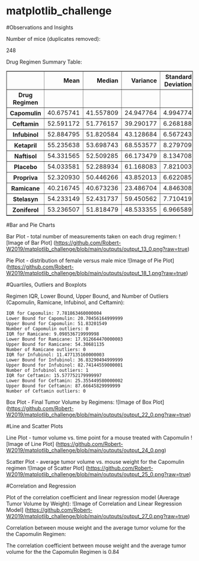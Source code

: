 # matplotlib_challenge

#Observations and Insights

Number of mice (duplicates removed):

248

Drug Regimen Summary Table:
<div>
<table border="1" class="dataframe">
  <thead>
    <tr style="text-align: right;">
      <th></th>
      <th>Mean</th>
      <th>Median</th>
      <th>Variance</th>
      <th>Standard Deviation</th>
      <th>SEM</th>
    </tr>
    <tr>
      <th>Drug Regimen</th>
      <th></th>
      <th></th>
      <th></th>
      <th></th>
      <th></th>
    </tr>
  </thead>
  <tbody>
    <tr>
      <th>Capomulin</th>
      <td>40.675741</td>
      <td>41.557809</td>
      <td>24.947764</td>
      <td>4.994774</td>
      <td>0.329346</td>
    </tr>
    <tr>
      <th>Ceftamin</th>
      <td>52.591172</td>
      <td>51.776157</td>
      <td>39.290177</td>
      <td>6.268188</td>
      <td>0.469821</td>
    </tr>
    <tr>
      <th>Infubinol</th>
      <td>52.884795</td>
      <td>51.820584</td>
      <td>43.128684</td>
      <td>6.567243</td>
      <td>0.492236</td>
    </tr>
    <tr>
      <th>Ketapril</th>
      <td>55.235638</td>
      <td>53.698743</td>
      <td>68.553577</td>
      <td>8.279709</td>
      <td>0.603860</td>
    </tr>
    <tr>
      <th>Naftisol</th>
      <td>54.331565</td>
      <td>52.509285</td>
      <td>66.173479</td>
      <td>8.134708</td>
      <td>0.596466</td>
    </tr>
    <tr>
      <th>Placebo</th>
      <td>54.033581</td>
      <td>52.288934</td>
      <td>61.168083</td>
      <td>7.821003</td>
      <td>0.581331</td>
    </tr>
    <tr>
      <th>Propriva</th>
      <td>52.320930</td>
      <td>50.446266</td>
      <td>43.852013</td>
      <td>6.622085</td>
      <td>0.544332</td>
    </tr>
    <tr>
      <th>Ramicane</th>
      <td>40.216745</td>
      <td>40.673236</td>
      <td>23.486704</td>
      <td>4.846308</td>
      <td>0.320955</td>
    </tr>
    <tr>
      <th>Stelasyn</th>
      <td>54.233149</td>
      <td>52.431737</td>
      <td>59.450562</td>
      <td>7.710419</td>
      <td>0.573111</td>
    </tr>
    <tr>
      <th>Zoniferol</th>
      <td>53.236507</td>
      <td>51.818479</td>
      <td>48.533355</td>
      <td>6.966589</td>
      <td>0.516398</td>
    </tr>
  </tbody>
</table>
</div>



#Bar and Pie Charts

Bar Plot - total number of measurements taken on each drug regimen:
![Image of Bar Plot]
(https://github.com/Robert-W2019/matplotlib_challenge/blob/main/outputs/output_13_0.png?raw=true)


Pie Plot - distribution of female versus male mice
![Image of Pie Plot]
(https://github.com/Robert-W2019/matplotlib_challenge/blob/main/outputs/output_18_1.png?raw=true)

#Quartiles, Outliers and Boxplots

Regimen IQR, Lower Bound, Upper Bound, and Number of Outliers (Capomulin, Ramicane, Infubinol, and Ceftamin):


    IQR for Capomulin: 7.781863460000004
    Lower Bound for Capomulin: 20.70456164999999
    Upper Bound for Capomulin: 51.83201549
    Number of Capomulin outliers: 0
    IQR for Ramicane: 9.098536719999998
    Lower Bound for Ramicane: 17.912664470000003
    Upper Bound for Ramicane: 54.30681135
    Number of Ramicane outliers: 0
    IQR for Infubinol: 11.477135160000003
    Lower Bound for Infubinol: 36.83290494999999
    Upper Bound for Infubinol: 82.74144559000001
    Number of Infubinol outliers: 1
    IQR for Ceftamin: 15.577752179999997
    Lower Bound for Ceftamin: 25.355449580000002
    Upper Bound for Ceftamin: 87.66645829999999
    Number of Ceftamin outliers: 0

Box Plot - Final Tumor Volume by Regimens:
![Image of Box Plot]
(https://github.com/Robert-W2019/matplotlib_challenge/blob/main/outputs/output_22_0.png?raw=true)

#Line and Scatter Plots

Line Plot - tumor volume vs. time point for a mouse treated with Capomulin
![Image of Line Plot] (https://github.com/Robert-W2019/matplotlib_challenge/blob/main/outputs/output_24_0.png)

Scatter Plot - average tumor volume vs. mouse weight for the Capomulin regimen
![Image of Scatter Plot] (https://github.com/Robert-W2019/matplotlib_challenge/blob/main/outputs/output_25_0.png?raw=true)

#Correlation and Regression

Plot of the correlation coefficient and linear regression model (Average Tumor Volume by Weight):
![Image of Correlation and Linear Regression Model]
(https://github.com/Robert-W2019/matplotlib_challenge/blob/main/outputs/output_27_0.png?raw=true)

Correlation between mouse weight and the average tumor volume for the the Capomulin Regimen:

The correlation coefficient between mouse weight and the average tumor volume for the the Capomulin Regimen is 0.84



